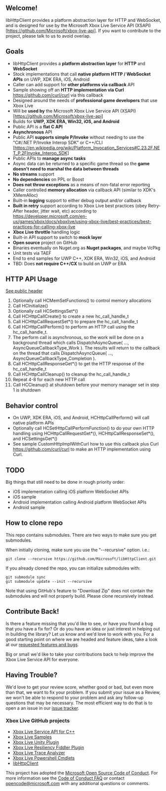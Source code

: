 ## Welcome!

libHttpClient provides a platform abstraction layer for HTTP and WebSocket, and is designed for use by the Microsoft Xbox Live Service API (XSAPI) [https://github.com/Microsoft/xbox-live-api].  If you want to contribute to the project, please talk to us to avoid overlap.

## Goals

- libHttpClient provides a **platform abstraction layer** for **HTTP** and **WebSocket**
- Stock implementations that call **native platform HTTP / WebSocket APIs** on UWP, XDK ERA, iOS, Android 
- Caller can add support for **other platforms via callback** API
- Sample showing off an **HTTP implementation via Curl** https://github.com/curl/curl via this callback
- Designed around the needs of **professional game developers** that use Xbox Live
- Will be **used by** the Microsoft Xbox Live Service API (XSAPI) [https://github.com/Microsoft/xbox-live-api]
- Builds for **UWP, XDK ERA, Win32, iOS, and Android**
- Public API is a **flat C API**
- **Asynchronous** API
- Public API **supports simple P/Invoke** without needing to use the "C#/.NET P/Invoke Interop SDK" or C++/CLI  [https://en.wikipedia.org/wiki/Platform_Invocation_Services#C.23.2F.NET_P.2FInvoke_Interop_SDK]
- Public APIs to **manage async tasks** 
- Async data can be returned to a specific game thread so the **game doesn't need to marshal the data between threads**
- **No streams** support
- **No dependencies** on PPL or Boost
- **Does not throw exceptions** as a means of non-fatal error reporting
- Caller controlled **memory allocation** via callback API (similar to XDK's XMemAlloc)
- Built-in **logging** support to either debug output and/or callback
- **Built in retry** support according to Xbox Live best practices (obey Retry-After header, jitter wait, etc) according to https://developer.microsoft.com/en-us/games/xbox/docs/xboxlive/using-xbox-live/best-practices/best-practices-for-calling-xbox-live
- **Xbox Live throttle** handling logic
- Built-in API support to switch to **mock layer**
- **Open source** project on GitHub
- Binaries eventually on Nuget.org as **Nuget packages**, and maybe VcPkg
- Unit tests via TAEF
- End to end samples for UWP C++, XDK ERA, Win32, iOS, and Android
- TBD: Does **not require C++/CX** to build on UWP or ERA 

## HTTP API Usage

[See public header](../../tree/master/Include/httpClient/httpClient.h)

1. Optionally call HCMemSetFunctions() to control memory allocations
1. Call HCInitialize()
1. Optionally call HCSettingsSet*()
1. Call HCHttpCallCreate() to create a new hc_call_handle_t
1. Call HCHttpCallRequestSet*() to prepare the hc_call_handle_t
1. Call HCHttpCallPerform() to perform an HTTP call using the hc_call_handle_t.  
1. The perform call is asynchronous, so the work will be done on a background thread which calls DispatchAsyncQueue( ..., AsyncQueueCallbackType_Work ).  The results will return to the callback on the thread that calls DispatchAsyncQueue( ..., AsyncQueueCallbackType_Completion ).
1. Call HCHttpCallResponseGet*() to get the HTTP response of the hc_call_handle_t
1. Call HCHttpCallCleanup() to cleanup the hc_call_handle_t
1. Repeat 4-8 for each new HTTP call
1. Call HCCleanup() at shutdown before your memory manager set in step 1 is shutdown

## Behavior control

* On UWP, XDK ERA, iOS, and Android, HCHttpCallPerform() will call native platform APIs
* Optionally call HCSetHttpCallPerformFunction() to do your own HTTP handling using HCHttpCallRequestGet*(), HCHttpCallResponseSet*(), and HCSettingsGet*()
* See sample CustomHttpImplWithCurl how to use this callback plus Curl https://github.com/curl/curl to make an HTTP implementation using Curl.

## TODO

Big things that still need to be done in rough priority order:

* iOS implementation calling iOS platform WebSocket APIs
* iOS sample
* Android implementation calling Android platform WebSocket APIs
* Android sample

## How to clone repo

This repo contains submodules.  There are two ways to make sure you get submodules.

When initially cloning, make sure you use the "--recursive" option. i.e.:

    git clone --recursive https://github.com/Microsoft/libHttpClient.git

If you already cloned the repo, you can initialize submodules with:

    git submodule sync
    git submodule update --init --recursive

Note that using GitHub's feature to "Download Zip" does not contain the submodules and will not properly build.  Please clone recursively instead.

## Contribute Back!

Is there a feature missing that you'd like to see, or have you found a bug that you have a fix for? Or do you have an idea or just interest in helping out in building the library? Let us know and we'd love to work with you. For a good starting point on where we are headed and feature ideas, take a look at our [requested features and bugs](../../issues).  

Big or small we'd like to take your contributions back to help improve the Xbox Live Service API for everyone.

## Having Trouble?

We'd love to get your review score, whether good or bad, but even more than that, we want to fix your problem. If you submit your issue as a Review, we won't be able to respond to your problem and ask any follow-up questions that may be necessary. The most efficient way to do that is to open a an issue in our [issue tracker](../../issues).  

### Xbox Live GitHub projects
*   [Xbox Live Service API for C++](https://github.com/Microsoft/xbox-live-api)
*   [Xbox Live Samples](https://github.com/Microsoft/xbox-live-samples)
*   [Xbox Live Unity Plugin](https://github.com/Microsoft/xbox-live-unity-plugin)
*   [Xbox Live Resiliency Fiddler Plugin](https://github.com/Microsoft/xbox-live-resiliency-fiddler-plugin)
*   [Xbox Live Trace Analyzer](https://github.com/Microsoft/xbox-live-trace-analyzer)
*   [Xbox Live Powershell Cmdlets](https://github.com/Microsoft/xbox-live-powershell-module)
*   [libHttpClient](https://github.com/Microsoft/libHttpClient)

This project has adopted the [Microsoft Open Source Code of Conduct](https://opensource.microsoft.com/codeofconduct/). For more information see the [Code of Conduct FAQ](https://opensource.microsoft.com/codeofconduct/faq/) or contact [opencode@microsoft.com](mailto:opencode@microsoft.com) with any additional questions or comments.
